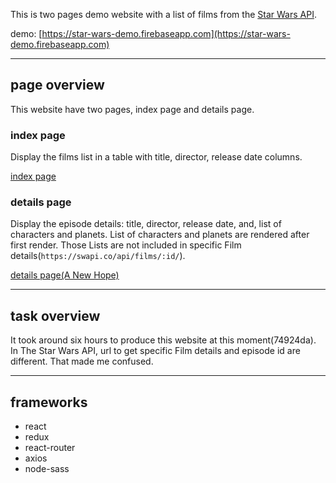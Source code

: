 This is two pages demo website with a list of films from the [Star Wars API](https://swapi.co).

demo: [https://star-wars-demo.firebaseapp.com](https://star-wars-demo.firebaseapp.com)

---

## page overview
This website have two pages, index page and details page.

### index page
Display the films list in a table with title, director, release date columns.

[index page](https://star-wars-demo.firebaseapp.com)

### details page
Display the episode details: title, director, release date, and, list of characters and planets.
List of characters and planets are rendered after first render. Those Lists are not included in specific Film details(`https://swapi.co/api/films/:id/`). 

[details page(A New Hope)](https://star-wars-demo.firebaseapp.com/1)

---

## task overview
It took around six hours to produce this website at this moment(74924da).
In The Star Wars API, url to get specific Film details and episode id are different. That made me confused.

---

## frameworks
* react
* redux
* react-router
* axios
* node-sass
